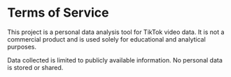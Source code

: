 # Terms of Service
This project is a personal data analysis tool for TikTok video data. 
It is not a commercial product and is used solely for educational and analytical purposes.

Data collected is limited to publicly available information. No personal data is stored or shared.
